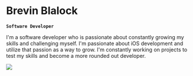 # Brevin Blalock

**`Software Developer`**

I'm a software developer who is passionate about constantly growing my skills and challenging myself. I'm passionate about iOS development and utilize that passion as a way to grow. I'm constantly working on projects to test my skills and become a more rounded out developer. 

[<img src="https://github.com/BrevinB/BrevinB/assets/30970021/cd6a5d01-4a8d-4318-bd4d-210466e3339c">](http://twitter.com/BrevinB)

